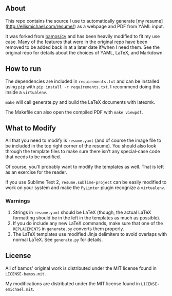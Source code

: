 About
-----
This repo contains the source I use to automatically generate [my resume]
(http://ellismichael.com/resume/) as a webpage and PDF from YAML input.

It was forked from [bamos/cv](https://github.com/bamos/cv) and has been heavily
modified to fit my use case. Many of the features that were in the original repo
have been removed to be added back in at a later date if/when I need them. See
the original repo for details about the choices of YAML, LaTeX, and Markdown.


How to run
----------
The dependencies are included in `requirements.txt` and can be installed using
`pip` with `pip install -r requirements.txt`. I recommend doing this inside a
`virtualenv`.

`make` will call generate.py and build the LaTeX documents with latexmk.

The Makefile can also open the compiled PDF with `make viewpdf`.


What to Modify
--------------
All that you need to modify is `resume.yaml` (and of course the image file to be
included in the top right corner of the resume). You should also look through
the template files to make sure there isn't any special-case code that needs to
be modified.

Of course, you'll probably want to modify the templates as well. That is left as
an exercise for the reader.

If you use Sublime Text 2, `resume.sublime-project` can be easily modified to
work on your system and make the `PyLinter` plugin recognize a `virtualenv`.

### Warnings
1. Strings in `resume.yaml` should be LaTeX (though, the actual LaTeX formatting
   should be in the left in the templates as much as possible).
2. If you do include any new LaTeX commands, make sure that one of the
   `REPLACEMENTS` in `generate.py` converts them properly.
3. The LaTeX templates use modified Jinja delimiters to avoid overlaps with
   normal LaTeX. See `generate.py` for details.


License
-------
All of bamos' original work is distributed under the MIT license found in
`LICENSE-bamos.mit`.

My modifications are distributed under the MIT license found in
`LICENSE-emichael.mit`.
